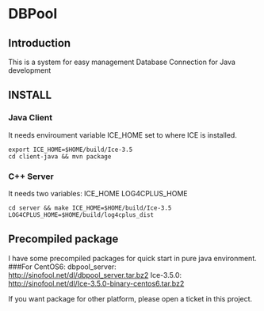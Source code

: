 # DBPool
## Introduction

This is a system for easy management Database Connection for Java development

## INSTALL

### Java Client
It needs enviroument variable ICE_HOME set to where ICE is installed.

	export ICE_HOME=$HOME/build/Ice-3.5
	cd client-java && mvn package

### C++ Server
It needs two variables: ICE_HOME LOG4CPLUS_HOME

	cd server && make ICE_HOME=$HOME/build/Ice-3.5 LOG4CPLUS_HOME=$HOME/build/log4cplus_dist

## Precompiled package
I have some precompiled packages for quick start in pure java environment.
###For CentOS6:
dbpool_server:	http://sinofool.net/dl/dbpool_server.tar.bz2
Ice-3.5.0:	http://sinofool.net/dl/Ice-3.5.0-binary-centos6.tar.bz2

If you want package for other platform, please open a ticket in this project.
